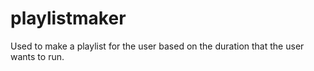 # playlistmaker
Used to make a playlist for the user based on the duration that the user wants to run. 
